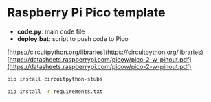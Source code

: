 # Raspberry Pi Pico template

- **code.py**: main code file
- **deploy.bat**: script to push code to Pico

[https://circuitpython.org/libraries](https://circuitpython.org/libraries)
[https://datasheets.raspberrypi.com/picow/pico-2-w-pinout.pdf](https://datasheets.raspberrypi.com/picow/pico-2-w-pinout.pdf)

```bash
pip install circuitpython-stubs
```

```bash
pip install -r requirements.txt
```

